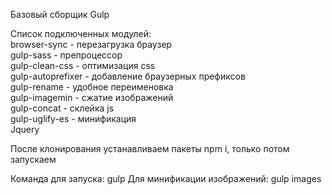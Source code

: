 Базовый сборщик Gulp

Список подключенных модулей:  
browser-sync - перезагрузка браузер  
gulp-sass - препроцессор  
gulp-clean-css - оптимизация css  
gulp-autoprefixer - добавление браузерных префиксов  
gulp-rename - удобное переименовка  
gulp-imagemin - сжатие изображений  
gulp-concat - склейка js  
gulp-uglify-es - минификация   
Jquery  

После клонирования устанавливаем пакеты npm i, только потом запускаем

Команда для запуска: gulp
Для минификации изображений: gulp images

